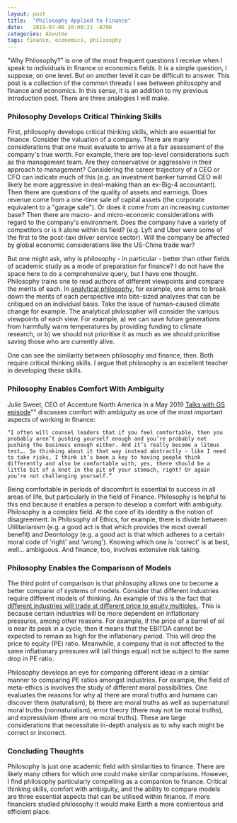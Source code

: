 ```yaml
---
layout: post
title:  "Philosophy Applied to Finance"
date:   2019-07-08 20:08:21 -0700
categories: Aboutme
tags: finance, economics, philosophy
---
```

"Why Philosophy?" is one of the most frequent questions I receive when I speak to individuals in finance or economics fields. It is a simple question, I suppose, on one level. But on another level it can be difficult to answer. This post is a collection of the common threads I see between philosophy and finance and economics. In this sense, it is an addition to my previous introduction post. There are three analogies I will make.

### Philosophy Develops Critical Thinking Skills

First, philosophy develops critical thinking skills, which are essential for finance. Consider the valuation of a company. There are many considerations that one must evaluate to arrive at a fair assessment of the company's true worth. For example, there are top-level considerations such as the management team. Are they conservative or aggressive in their approach to management? Considering the career trajectory of a CEO or CFO can indicate much of this (e.g. an investment banker turned CEO will likely be more aggressive in deal-making than an ex-Big-4 accountant). Then there are questions of the quality of assets and earnings. Does revenue come from a one-time sale of capital assets (the corporate equivalent to a "garage sale"). Or does it come from an increasing customer base? Then there are macro- and micro-economic considerations with regard to the company's environment. Does the company have a variety of competitors or is it alone within its field? (e.g. Lyft and Uber were some of the first to the post-taxi driver service sector). Will the company be affected by global economic considerations like the US-China trade war? 

But one might ask, why is philosophy - in particular - better than other fields of academic study as a mode of preparation for finance? I do not have the space here to do a comprehensive query, but I have one thought. Philosophy trains one to read authors of different viewpoints and compare the merits of each. In [analytical philosophy](https://www.iep.utm.edu/analytic/ "analytical philosophy"), for example, one aims to break down the merits of each perspective into bite-sized analyses that can be critiqued on an individual basis. Take the issue of human-caused climate change for example. The analytical philosopher will consider the various viewpoints of each view. For example, a) we can save future generations from harmfully warm temperatures by providing funding to climate research, or b) we should not prioritise it as much as we should prioritise saving those who are currently alive. 

One can see the similarity between philosophy and finance, then. Both require critical thinking skills. I argue that philosophy is an excellent teacher in developing these skills.


### Philosophy Enables Comfort With Ambiguity

Julie Sweet, CEO of Accenture North America in a May 2019 [Talks with GS episode](https://www.goldmansachs.com/insights/talks-at-gs/julie-sweet.html "Talks with GS episode")"" discusses comfort with ambiguity as one of the most important aspects of working in finance: 

``` “I often will counsel leaders that if you feel comfortable, then you probably aren’t pushing yourself enough and you’re probably not pushing the business enough either. And it’s really become a litmus test…. So thinking about it that way instead abstractly - like I need to take risks, I think it’s been a key to having people think differently and also be comfortable with, yes, there should be a little bit of a knot in the pit of your stomach, right? Or again you’re not challenging yourself.” ```

Being comfortable in periods of discomfort is essential to success in all areas of life, but particularly in the field of Finance. Philosophy is helpful to this end because it enables a person to develop a comfort with ambiguity. Philosophy is a complex field. At the core of its identity is the notion of disagreement. In Philosophy of Ethics, for example, there is divide between Utilitarianism (e.g. a good act is that which provides the most overall benefit) and Deontology (e.g. a good act is that which adheres to a certain moral code of 'right' and 'wrong'). Knowing which one is 'correct' is at best, well... ambiguous. And finance, too, involves extensive risk taking.   

### Philosophy Enables the Comparison of Models

The third point of comparison is that philosophy allows one to become a better comparer of systems of models. Consider that different industries require different models of thinking. An example of this is the fact that [different industries will trade at different price to equity multiples.](http://people.stern.nyu.edu/adamodar/pdfiles/val3ed/c20.pdf). This is because certain industries will be more dependent on inflationary pressures, among other reasons. For example, if the price of a barrel of oil is near its peak in a cycle, then it means that the EBITDA cannot be expected to remain as high for the inflationary period. This will drop the price to equity (PE) ratio. Meanwhile, a company that is not affected to the same inflationary pressures will (all things equal) not be subject to the same drop in PE ratio.  

Philosophy develops an eye for comparing different ideas in a similar manner to comparing PE ratios amongst industries. For example, the field of meta-ethics is involves the study of different moral possibilities. One evaluates the reasons for why a) there are moral truths and humans can discover them (naturalism), b) there are moral truths as well as supernatural moral truths (nonnaturalism), error theory (there may not be moral truths), and expressivism (there are no moral truths). These are large considerations that necessitate in-depth analysis as to why each might be correct or incorrect. 

### Concluding Thoughts

Philosophy is just one academic field with similarities to finance. There are likely many others for which one could make similar comparisons. However, I find philosophy particularly compelling as a companion to finance. Critical thinking skills, comfort with ambiguity, and the ability to compare models are three essential aspects that can be utilised within finance. If more financiers studied philosophy it would make Earth a more contientous and efficient place.
